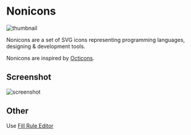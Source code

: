 # Nonicons

![thumbnail](https://github.com/yamatsum/nonicons/blob/img/src/img/thumbnail.png?raw=true)

Nonicons are a set of SVG icons representing programming languages, designing & development tools.

Nonicons are inspired by [Octicons](https://github.com/primer/octicons).

## Screenshot

![screenshot](https://github.com/yamatsum/nonicons/blob/img/src/img/screenshot.png?raw=true)

## Other

Use [Fill Rule Editor](https://www.figma.com/community/plugin/771155994770327940/Fill-Rule-Editor)
